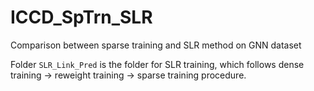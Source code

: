 # ICCD_SpTrn_SLR
Comparison between sparse training and SLR method on GNN dataset

Folder `SLR_Link_Pred` is the folder for SLR training, which follows dense training -> reweight training -> sparse training procedure. 
